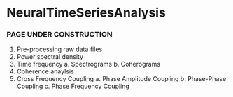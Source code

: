 # NeuralTimeSeriesAnalysis
### PAGE UNDER CONSTRUCTION 

1. Pre-processing raw data files 
2. Power spectral density
3. Time frequency
  a. Spectrograms
  b. Coherograms
5. Coherence anaylsis
6. Cross Frequency Coupling
  a. Phase Amplitude Coupling
  b. Phase-Phase Coupling
  c. Phase Frequency Coupling
  
